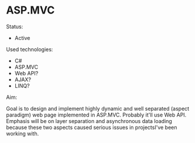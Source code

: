 ASP.MVC
=======

Status:
- Active

Used technologies:
- C#
- ASP.MVC
- Web API?
- AJAX?
- LINQ?

Aim:

Goal is to design and implement highly dynamic
and well separated (aspect paradigm) web page
implemented in ASP.MVC. Probably it'll use Web API.
Emphasis will be on layer separation and asynchronous
data loading because these two aspects caused serious
issues in projectsI've been working with.